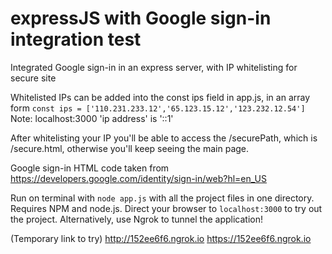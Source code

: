 # expressJS with Google sign-in integration test
Integrated Google sign-in in an express server, with IP whitelisting for secure site

Whitelisted IPs can be added into the const ips field in app.js, in an array form 
`const ips = ['110.231.233.12','65.123.15.12','123.232.12.54']`
Note: localhost:3000 'ip address' is '::1'

After whitelisting your IP you'll be able to access the /securePath, which is /secure.html, otherwise you'll keep seeing the main page.

Google sign-in HTML code taken from https://developers.google.com/identity/sign-in/web?hl=en_US 

Run on terminal with `node app.js` with all the project files in one directory. Requires NPM and node.js.
Direct your browser to `localhost:3000` to try out the project. Alternatively, use Ngrok to tunnel the application! 

(Temporary link to try) http://152ee6f6.ngrok.io
https://152ee6f6.ngrok.io
